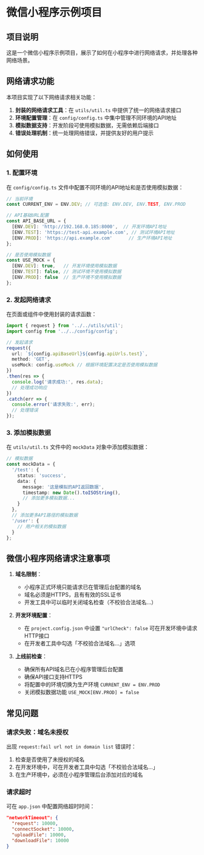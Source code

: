 # 微信小程序示例项目

## 项目说明

这是一个微信小程序示例项目，展示了如何在小程序中进行网络请求，并处理各种网络场景。

## 网络请求功能

本项目实现了以下网络请求相关功能：

1. **封装的网络请求工具**：在 `utils/util.ts` 中提供了统一的网络请求接口
2. **环境配置管理**：在 `config/config.ts` 中集中管理不同环境的API地址
3. **模拟数据支持**：开发阶段可使用模拟数据，无需依赖后端接口
4. **错误处理机制**：统一处理网络错误，并提供友好的用户提示

## 如何使用

### 1. 配置环境

在 `config/config.ts` 文件中配置不同环境的API地址和是否使用模拟数据：

```typescript
// 当前环境
const CURRENT_ENV = ENV.DEV; // 可选值: ENV.DEV, ENV.TEST, ENV.PROD

// API基础URL配置
const API_BASE_URL = {
  [ENV.DEV]: 'http://192.168.0.185:8000',  // 开发环境API地址
  [ENV.TEST]: 'https://test-api.example.com', // 测试环境API地址
  [ENV.PROD]: 'https://api.example.com'      // 生产环境API地址
};

// 是否使用模拟数据
const USE_MOCK = {
  [ENV.DEV]: true,   // 开发环境使用模拟数据
  [ENV.TEST]: false, // 测试环境不使用模拟数据
  [ENV.PROD]: false  // 生产环境不使用模拟数据
};
```

### 2. 发起网络请求

在页面或组件中使用封装的请求函数：

```typescript
import { request } from '../../utils/util';
import config from '../../config/config';

// 发起请求
request({
  url: `${config.apiBaseUrl}${config.apiUrls.test}`,
  method: 'GET',
  useMock: config.useMock // 根据环境配置决定是否使用模拟数据
})
.then(res => {
  console.log('请求成功:', res.data);
  // 处理成功响应
})
.catch(err => {
  console.error('请求失败:', err);
  // 处理错误
});
```

### 3. 添加模拟数据

在 `utils/util.ts` 文件中的 `mockData` 对象中添加模拟数据：

```typescript
// 模拟数据
const mockData = {
  '/test': {
    status: 'success',
    data: {
      message: '这是模拟的API返回数据',
      timestamp: new Date().toISOString(),
      // 添加更多模拟数据...
    }
  },
  // 添加更多API路径的模拟数据
  '/user': {
    // 用户相关的模拟数据
  }
};
```

## 微信小程序网络请求注意事项

1. **域名限制**：
   - 小程序正式环境只能请求已在管理后台配置的域名
   - 域名必须是HTTPS，且有有效的SSL证书
   - 开发工具中可以临时关闭域名检查（不校验合法域名...）

2. **开发环境配置**：
   - 在 `project.config.json` 中设置 `"urlCheck": false` 可在开发环境中请求HTTP接口
   - 在开发者工具中勾选「不校验合法域名...」选项

3. **上线前检查**：
   - 确保所有API域名已在小程序管理后台配置
   - 确保API接口支持HTTPS
   - 将配置中的环境切换为生产环境 `CURRENT_ENV = ENV.PROD`
   - 关闭模拟数据功能 `USE_MOCK[ENV.PROD] = false`

## 常见问题

### 请求失败：域名未授权

出现 `request:fail url not in domain list` 错误时：

1. 检查是否使用了未授权的域名
2. 在开发环境中，可在开发者工具中勾选「不校验合法域名...」
3. 在生产环境中，必须在小程序管理后台添加对应的域名

### 请求超时

可在 `app.json` 中配置网络超时时间：

```json
"networkTimeout": {
  "request": 10000,
  "connectSocket": 10000,
  "uploadFile": 10000,
  "downloadFile": 10000
}
```